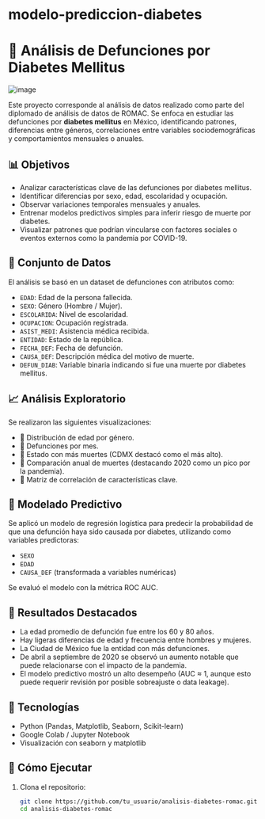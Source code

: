 # modelo-prediccion-diabetes
# 🧬 Análisis de Defunciones por Diabetes Mellitus
![image](https://github.com/user-attachments/assets/87d4fe82-6aec-4996-90d9-3588096d7958)

Este proyecto corresponde al análisis de datos realizado como parte del diplomado de análisis de datos de ROMAC. Se enfoca en estudiar las defunciones por **diabetes mellitus** en México, identificando patrones, diferencias entre géneros, correlaciones entre variables sociodemográficas y comportamientos mensuales o anuales.

## 📊 Objetivos

- Analizar características clave de las defunciones por diabetes mellitus.
- Identificar diferencias por sexo, edad, escolaridad y ocupación.
- Observar variaciones temporales mensuales y anuales.
- Entrenar modelos predictivos simples para inferir riesgo de muerte por diabetes.
- Visualizar patrones que podrían vincularse con factores sociales o eventos externos como la pandemia por COVID-19.

## 🧾 Conjunto de Datos

El análisis se basó en un dataset de defunciones con atributos como:

- `EDAD`: Edad de la persona fallecida.
- `SEXO`: Género (Hombre / Mujer).
- `ESCOLARIDA`: Nivel de escolaridad.
- `OCUPACION`: Ocupación registrada.
- `ASIST_MEDI`: Asistencia médica recibida.
- `ENTIDAD`: Estado de la república.
- `FECHA_DEF`: Fecha de defunción.
- `CAUSA_DEF`: Descripción médica del motivo de muerte.
- `DEFUN_DIAB`: Variable binaria indicando si fue una muerte por diabetes mellitus.

## 📈 Análisis Exploratorio

Se realizaron las siguientes visualizaciones:

- 📌 Distribución de edad por género.
- 📌 Defunciones por mes.
- 📌 Estado con más muertes (CDMX destacó como el más alto).
- 📌 Comparación anual de muertes (destacando 2020 como un pico por la pandemia).
- 📌 Matriz de correlación de características clave.

## 🧠 Modelado Predictivo

Se aplicó un modelo de regresión logística para predecir la probabilidad de que una defunción haya sido causada por diabetes, utilizando como variables predictoras:

- `SEXO`
- `EDAD`
- `CAUSA_DEF` (transformada a variables numéricas)

Se evaluó el modelo con la métrica ROC AUC.

## 🧪 Resultados Destacados

- La edad promedio de defunción fue entre los 60 y 80 años.
- Hay ligeras diferencias de edad y frecuencia entre hombres y mujeres.
- La Ciudad de México fue la entidad con más defunciones.
- De abril a septiembre de 2020 se observó un aumento notable que puede relacionarse con el impacto de la pandemia.
- El modelo predictivo mostró un alto desempeño (AUC ≈ 1, aunque esto puede requerir revisión por posible sobreajuste o data leakage).

## 🔧 Tecnologías

- Python (Pandas, Matplotlib, Seaborn, Scikit-learn)
- Google Colab / Jupyter Notebook
- Visualización con seaborn y matplotlib

## 🚀 Cómo Ejecutar

1. Clona el repositorio:
   ```bash
   git clone https://github.com/tu_usuario/analisis-diabetes-romac.git
   cd analisis-diabetes-romac
   ```
